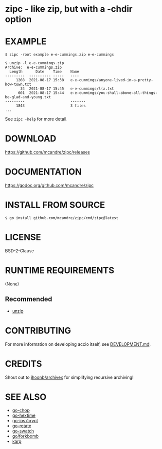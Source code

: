 # zipc - like zip, but with a -chdir option

# EXAMPLE

```console
$ zipc -root example e-e-cummings.zip e-e-cummings

$ unzip -l e-e-cummings.zip
Archive:  e-e-cummings.zip
  Length      Date    Time    Name
---------  ---------- -----   ----
     1208  2021-08-17 15:38   e-e-cummings/anyone-lived-in-a-pretty-how-town.txt
       34  2021-08-17 15:45   e-e-cummings/l(a.txt
      601  2021-08-17 15:44   e-e-cummings/you-shall-above-all-things-be-glad-and-young.txt
---------                     -------
     1843                     3 files
...
```

See `zipc -help` for more detail.

# DOWNLOAD

https://github.com/mcandre/zipc/releases

# DOCUMENTATION

https://godoc.org/github.com/mcandre/zipc

# INSTALL FROM SOURCE

```console
$ go install github.com/mcandre/zipc/cmd/zipc@latest
```

# LICENSE

BSD-2-Clause

# RUNTIME REQUIREMENTS

(None)

## Recommended

* [unzip](https://linux.die.net/man/1/unzip)

# CONTRIBUTING

For more information on developing accio itself, see [DEVELOPMENT.md](DEVELOPMENT.md).

# CREDITS

Shout out to [jhoonb/archivex](https://github.com/jhoonb/archivex) for simplifying recursive archiving!

# SEE ALSO

* [go-chop](https://github.com/mcandre/go-chop)
* [go-hextime](https://github.com/mcandre/go-hextime)
* [go-ios7crypt](https://github.com/mcandre/go-ios7crypt)
* [go-rotate](https://github.com/mcandre/go-rotate)
* [go-swatch](https://github.com/mcandre/go-swatch)
* [go/forkbomb](https://github.com/mcandre/forkbombs/tree/master/go/forkbomb)
* [karp](https://github.com/mcandre/karp)
